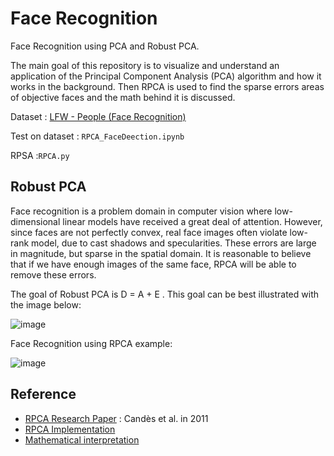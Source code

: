 # Face Recognition
Face Recognition using PCA and Robust PCA. 


The main goal of this repository is to visualize and understand an application of the Principal Component Analysis (PCA) algorithm and how it works in the background. Then RPCA is used to find the sparse errors areas of objective faces and the math behind it is discussed. 


Dataset : [LFW - People (Face Recognition)](https://www.kaggle.com/datasets/atulanandjha/lfwpeople)

Test on dataset : `RPCA_FaceDeection.ipynb` 

RPSA :`RPCA.py` 


## Robust PCA
Face recognition is a problem domain in computer vision where low-dimensional linear models have received a great deal of attention. However, since faces are not perfectly convex, real face images often violate low-rank model, due to cast shadows and specularities. These errors are large in magnitude, but sparse in the spatial domain. It is reasonable to believe that if we have enough images of the same face, RPCA  will be able to remove these errors.  


The goal of Robust PCA is D = A + E . This goal can be best illustrated with the image below:  

![image](https://kojinoshiba.com/assets/images/2018-05-27-robust-pca/robust_pca.png) 


Face Recognition using RPCA example:  

![image]()





## Reference 

- [RPCA Research Paper](https://arxiv.org/pdf/0912.3599.pdf) : Candès et al. in 2011
- [RPCA Implementation](https://github.com/dganguli/robust-pca)
- [Mathematical interpretation](https://kojinoshiba.com/pca/)











